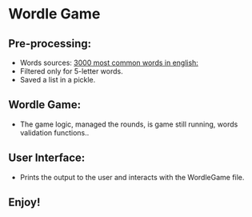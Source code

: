 # Wordle Game

## Pre-processing:

- Words sources: [3000 most common words in english:](https://www.ef.com/wwen/english-resources/english-vocabulary/top-3000-words/)
- Filtered only for 5-letter words.
- Saved a list in a pickle.

## Wordle Game:

- The game logic, managed the rounds, is game still running, words validation functions..

## User Interface:

- Prints the output to the user and interacts with the WordleGame file.

## Enjoy!